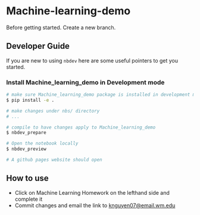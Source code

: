 # Machine-learning-demo


<!-- WARNING: THIS FILE WAS AUTOGENERATED! DO NOT EDIT! -->

Before getting started. Create a new branch. 

## Developer Guide

If you are new to using `nbdev` here are some useful pointers to get you
started.

### Install Machine_learning_demo in Development mode

``` sh
# make sure Machine_learning_demo package is installed in development mode
$ pip install -e .

# make changes under nbs/ directory
# ...

# compile to have changes apply to Machine_learning_demo
$ nbdev_prepare

# Open the notebook locally 
$ nbdev_preview

# A github pages website should open 
```


## How to use

- Click on Machine Learning Homework on the lefthand side and complete it 
- Commit changes and email the link to knguyen07@email.wm.edu
